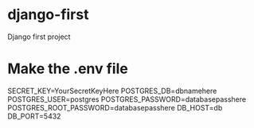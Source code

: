 # django-first
Django first project
# Make the .env file
SECRET_KEY=YourSecretKeyHere
POSTGRES_DB=dbnamehere
POSTGRES_USER=postgres
POSTGRES_PASSWORD=databasepasshere 
POSTGRES_ROOT_PASSWORD=databasepasshere 
DB_HOST=db 
DB_PORT=5432
